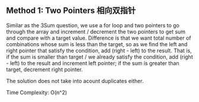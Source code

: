 ## Method 1: Two Pointers 相向双指针

Similar as the 3Sum question, we use a for loop and two pointers to go through the array and increment / decrement the two pointers to get sum and compare with a target value. Difference is that we want total number of combinations whose sum is less than the target, so as we find the left and right pointer that satisfy the condition, add (right - left) to the result. That is, if the sum is smaller than target / we already satisfy the condition, add (right - left) to the result and increment left pointer; if the sum is greater than target, decrement right pointer.

The solution does not take into acount duplicates either. 

Time Complexity: O(n^2)

